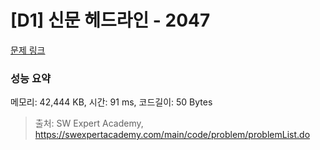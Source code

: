 # [D1] 신문 헤드라인 - 2047 

[문제 링크](https://swexpertacademy.com/main/code/problem/problemDetail.do?contestProbId=AV5QKsLaAy0DFAUq) 

### 성능 요약

메모리: 42,444 KB, 시간: 91 ms, 코드길이: 50 Bytes



> 출처: SW Expert Academy, https://swexpertacademy.com/main/code/problem/problemList.do